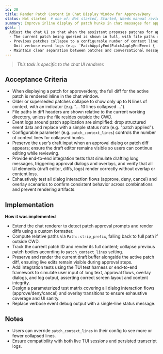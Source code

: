 ```yaml
---
id: 20
title: Render Patch Content in Chat Display Window for Approve/Deny
status: Not started  # one of: Not started, Started, Needs manual review, Done, Cancelled
summary: Improve inline display of patch hunks in chat messages for approval workflows.
goal: |
  Adjust the chat UI so that when the assistant proposes patches for approval or denial:
  - The current patch being queried is shown in full, with file paths relative to the CWD (or absolute if outside CWD).
  - Previous patches collapse to a configurable number of context lines (e.g. first and last X lines).
  - Omit verbose event logs (e.g. `PatchApplyEnd(PatchApplyEndEvent { ... })`), replacing them with concise annotations like "patch applied".
  - Maintain clear separation between patches and conversational messages.
---
```

> *This task is specific to the chat UI renderer.*

## Acceptance Criteria

- When displaying a patch for approve/deny, the full diff for the active patch is rendered inline in the chat window.
- Older or superseded patches collapse to show only up to N lines of context, with an indicator (e.g. "... 10 lines collapsed ...").
- File paths in diff headers are shown relative to the current working directory, unless the file resides outside the CWD.
- Event logs around patch application are simplified: drop structured event data and replace with a simple status note (e.g. "patch applied").
- Configurable parameter (e.g. `patch_context_lines`) controls the number of context lines for collapsed hunks.
- Preserve the user’s draft input when an approval dialog or patch diff appears; ensure the draft editor remains visible so users can continue editing while reviewing.
- Provide end-to-end integration tests that simulate drafting long messages, triggering approval dialogs and overlays, and verify that all UI elements (draft editor, diffs, logs) render correctly without overlap or content loss.
- Exhaustively test all dialog interaction flows (approve, deny, cancel) and overlay scenarios to confirm consistent behavior across combinations and prevent rendering artifacts.

## Implementation

**How it was implemented**  
- Extend the chat renderer to detect patch approval prompts and render diffs using a custom formatter.
- Compute relative paths via `Path::strip_prefix`, falling back to full path if outside CWD.
- Track the current patch ID and render its full content; collapse previous patch bodies according to `patch_context_lines` setting.
- Preserve and render the current draft buffer alongside the active patch diff, ensuring live edits remain visible during approval steps.
- Add integration tests using the TUI test harness or end-to-end framework to simulate user input of long text, approval flows, overlay dialogs, and log output, asserting correct screen layout and content integrity.
- Design a parameterized test matrix covering all dialog interaction flows (approve/deny/cancel) and overlay transitions to ensure exhaustive coverage and UI sanity.
- Replace verbose event debug output with a single-line status message.

## Notes

- Users can override `patch_context_lines` in their config to see more or fewer collapsed lines.
- Ensure compatibility with both live TUI sessions and persisted transcript logs.
